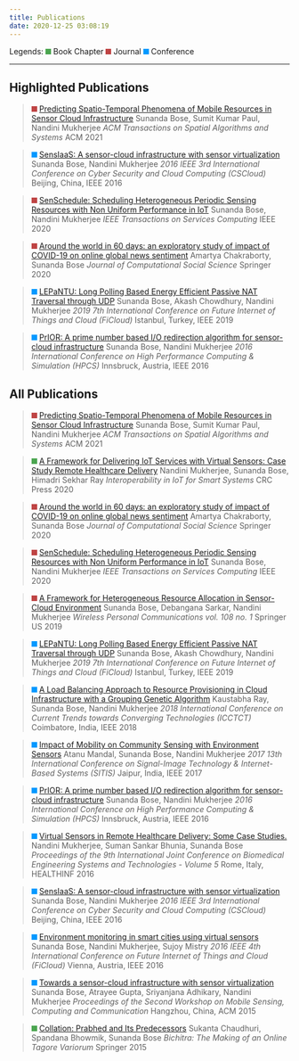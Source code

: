 ```yaml
---
title: Publications
date: 2020-12-25 03:08:19
---
```


Legends: <svg width="10" height="10"> <rect width="10" height="10" style="fill:rgb(75,165,80);" /> </svg> Book Chapter <svg width="10" height="10"> <rect width="10" height="10" style="fill:rgb(191,68,68);" /> </svg> Journal <svg width="10" height="10"> <rect width="10" height="10" style="fill:rgb(1,153,255);" /> </svg> Conference
___

## Highlighted Publications

> <svg width="10" height="10"> <rect width="10" height="10" style="fill:rgb(191,68,68);" /> </svg> [Predicting Spatio-Temporal Phenomena of Mobile Resources in Sensor Cloud Infrastructure](http://dx.doi.org/10.1145/3446936)
Sunanda Bose, Sumit Kumar Paul, Nandini Mukherjee
*ACM Transactions on Spatial Algorithms and Systems* 
ACM 2021

> <svg width="10" height="10"> <rect width="10" height="10" style="fill:rgb(1,153,255);" /> </svg> [SensIaaS: A sensor-cloud infrastructure with sensor virtualization](https://ieeexplore.ieee.org/abstract/document/7545924/)
Sunanda Bose, Nandini Mukherjee
*2016 IEEE 3rd International Conference on Cyber Security and Cloud Computing (CSCloud)* 
Beijing, China, IEEE 2016

> <svg width="10" height="10"> <rect width="10" height="10" style="fill:rgb(191,68,68);" /> </svg> [SenSchedule: Scheduling Heterogeneous Periodic Sensing Resources with Non Uniform Performance in IoT](https://ieeexplore.ieee.org/abstract/document/9187904/)
Sunanda Bose, Nandini Mukherjee
*IEEE Transactions on Services Computing* 
IEEE 2020

> <svg width="10" height="10"> <rect width="10" height="10" style="fill:rgb(191,68,68);" /> </svg> [Around the world in 60 days: an exploratory study of impact of COVID-19 on online global news sentiment](https://link.springer.com/article/10.1007/s42001-020-00088-3)
Amartya Chakraborty, Sunanda Bose
*Journal of Computational Social Science* 
Springer 2020

> <svg width="10" height="10"> <rect width="10" height="10" style="fill:rgb(1,153,255);" /> </svg>  [LEPaNTU: Long Polling Based Energy Efficient Passive NAT Traversal through UDP](https://ieeexplore.ieee.org/abstract/document/8972797/)
Sunanda Bose, Akash Chowdhury, Nandini Mukherjee
*2019 7th International Conference on Future Internet of Things and Cloud (FiCloud)* 
Istanbul, Turkey, IEEE 2019

> <svg width="10" height="10"> <rect width="10" height="10" style="fill:rgb(1,153,255);" /> </svg> [PrIOR: A prime number based I/O redirection algorithm for sensor-cloud infrastructure](https://ieeexplore.ieee.org/abstract/document/7568391/)
Sunanda Bose, Nandini Mukherjee
*2016 International Conference on High Performance Computing & Simulation (HPCS)* 
Innsbruck, Austria, IEEE 2016

## All Publications

> <svg width="10" height="10"> <rect width="10" height="10" style="fill:rgb(191,68,68);" /> </svg> [Predicting Spatio-Temporal Phenomena of Mobile Resources in Sensor Cloud Infrastructure](http://dx.doi.org/10.1145/3446936)
Sunanda Bose, Sumit Kumar Paul, Nandini Mukherjee
*ACM Transactions on Spatial Algorithms and Systems* 
ACM 2021

> <svg width="10" height="10"> <rect width="10" height="10" style="fill:rgb(75,165,80);" /> </svg> [A Framework for Delivering IoT Services with Virtual Sensors: Case Study Remote Healthcare Delivery](http://scholar.google.com/scholar?cluster=701565519499848840&hl=en&oi=scholarr)
Nandini Mukherjee, Sunanda Bose, Himadri Sekhar Ray
*Interoperability in IoT for Smart Systems* 
CRC Press 2020

> <svg width="10" height="10"> <rect width="10" height="10" style="fill:rgb(191,68,68);" /> </svg> [Around the world in 60 days: an exploratory study of impact of COVID-19 on online global news sentiment](https://link.springer.com/article/10.1007/s42001-020-00088-3)
Amartya Chakraborty, Sunanda Bose
*Journal of Computational Social Science* 
Springer 2020

> <svg width="10" height="10"> <rect width="10" height="10" style="fill:rgb(191,68,68);" /> </svg> [SenSchedule: Scheduling Heterogeneous Periodic Sensing Resources with Non Uniform Performance in IoT](https://ieeexplore.ieee.org/abstract/document/9187904/)
Sunanda Bose, Nandini Mukherjee
*IEEE Transactions on Services Computing* 
IEEE 2020

> <svg width="10" height="10"> <rect width="10" height="10" style="fill:rgb(191,68,68);" /> </svg> [A Framework for Heterogeneous Resource Allocation in Sensor-Cloud Environment](https://link.springer.com/article/10.1007/s11277-019-06383-1)
Sunanda Bose, Debangana Sarkar, Nandini Mukherjee
*Wireless Personal Communications vol. 108 no. 1* 
Springer US 2019

> <svg width="10" height="10"> <rect width="10" height="10" style="fill:rgb(1,153,255);" /> </svg>  [LEPaNTU: Long Polling Based Energy Efficient Passive NAT Traversal through UDP](https://ieeexplore.ieee.org/abstract/document/8972797/)
Sunanda Bose, Akash Chowdhury, Nandini Mukherjee
*2019 7th International Conference on Future Internet of Things and Cloud (FiCloud)* 
Istanbul, Turkey, IEEE 2019

> <svg width="10" height="10"> <rect width="10" height="10" style="fill:rgb(1,153,255);" /> </svg> [A Load Balancing Approach to Resource Provisioning in Cloud Infrastructure with a Grouping Genetic Algorithm](https://ieeexplore.ieee.org/abstract/document/8550885/)
Kaustabha Ray, Sunanda Bose, Nandini Mukherjee
*2018 International Conference on Current Trends towards Converging Technologies (ICCTCT)* 
Coimbatore, India, IEEE 2018

> <svg width="10" height="10"> <rect width="10" height="10" style="fill:rgb(1,153,255);" /> </svg> [Impact of Mobility on Community Sensing with Environment Sensors](https://ieeexplore.ieee.org/abstract/document/8334777/)
Atanu Mandal, Sunanda Bose, Nandini Mukherjee
*2017 13th International Conference on Signal-Image Technology & Internet-Based Systems (SITIS)* 
Jaipur, India, IEEE 2017

> <svg width="10" height="10"> <rect width="10" height="10" style="fill:rgb(1,153,255);" /> </svg> [PrIOR: A prime number based I/O redirection algorithm for sensor-cloud infrastructure](https://ieeexplore.ieee.org/abstract/document/7568391/)
Sunanda Bose, Nandini Mukherjee
*2016 International Conference on High Performance Computing & Simulation (HPCS)* 
Innsbruck, Austria, IEEE 2016

> <svg width="10" height="10"> <rect width="10" height="10" style="fill:rgb(1,153,255);" /> </svg> [Virtual Sensors in Remote Healthcare Delivery: Some Case Studies.](https://www.academia.edu/download/48930748/Mukherjee__Bhunia__Bose_-_2016_-_Virtual_sensors_in_remote_healthcare_delivery_Some_case_studies.pdf)
Nandini Mukherjee, Suman Sankar Bhunia, Sunanda Bose
*Proceedings of the 9th International Joint Conference on Biomedical Engineering Systems and Technologies - Volume 5* 
Rome, Italy, HEALTHINF 2016

> <svg width="10" height="10"> <rect width="10" height="10" style="fill:rgb(1,153,255);" /> </svg> [SensIaaS: A sensor-cloud infrastructure with sensor virtualization](https://ieeexplore.ieee.org/abstract/document/7545924/)
Sunanda Bose, Nandini Mukherjee
*2016 IEEE 3rd International Conference on Cyber Security and Cloud Computing (CSCloud)* 
Beijing, China, IEEE 2016

> <svg width="10" height="10"> <rect width="10" height="10" style="fill:rgb(1,153,255);" /> </svg> [Environment monitoring in smart cities using virtual sensors](https://ieeexplore.ieee.org/abstract/document/7575891/)
Sunanda Bose, Nandini Mukherjee, Sujoy Mistry
*2016 IEEE 4th International Conference on Future Internet of Things and Cloud (FiCloud)* 
Vienna, Austria, IEEE 2016

> <svg width="10" height="10"> <rect width="10" height="10" style="fill:rgb(1,153,255);" /> </svg> [Towards a sensor-cloud infrastructure with sensor virtualization](https://dl.acm.org/doi/abs/10.1145/2757743.2757748)
Sunanda Bose, Atrayee Gupta, Sriyanjana Adhikary, Nandini Mukherjee
*Proceedings of the Second Workshop on Mobile Sensing, Computing and Communication* 
Hangzhou, China, ACM 2015

> <svg width="10" height="10"> <rect width="10" height="10" style="fill:rgb(75,165,80);" /> </svg> [Collation: Prabhed and Its Predecessors](https://link.springer.com/chapter/10.1007/978-3-319-23678-0_8)
Sukanta Chaudhuri, Spandana Bhowmik, Sunanda Bose
*Bichitra: The Making of an Online Tagore Variorum* 
Springer 2015
